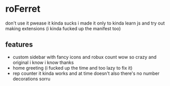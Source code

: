 # roFerret
don't use it pwease it kinda sucks
i made it only to kinda learn js and try out making extensions (i kinda fucked up the manifest too)

## features
- custom sidebar with fancy icons and robux count wow so crazy and original i know i know thanks
- home greeting (i fucked up the time and too lazy to fix it)
- rep counter it kinda works and at time doesn't also there's no number decorations sorru
